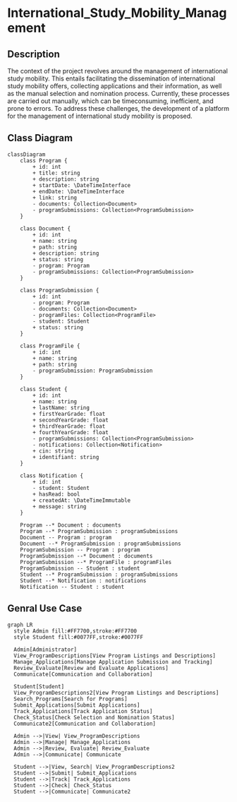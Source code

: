# International_Study_Mobility_Management

## Description
The context of the project revolves around the management of international study mobility. This entails facilitating the dissemination of international study mobility offers,
collecting applications and their information, as well as the manual selection and nomination process. Currently, these processes are carried out manually, which can be timeconsuming, inefficient, and prone to errors. To address these challenges, the development of a platform for the management of international study mobility is proposed.

## Class Diagram
```mermaid
classDiagram
    class Program {
        + id: int
        + title: string
        + description: string
        + startDate: \DateTimeInterface
        + endDate: \DateTimeInterface
        + link: string
        - documents: Collection<Document>
        - programSubmissions: Collection<ProgramSubmission>
    }

    class Document {
        + id: int
        + name: string
        + path: string
        + description: string
        + status: string
        - program: Program
        - programSubmissions: Collection<ProgramSubmission>
    }

    class ProgramSubmission {
        + id: int
        - program: Program
        - documents: Collection<Document>
        - programFiles: Collection<ProgramFile>
        - student: Student
        + status: string
    }

    class ProgramFile {
        + id: int
        + name: string
        + path: string
        - programSubmission: ProgramSubmission
    }

    class Student {
        + id: int
        + name: string
        + lastName: string
        + firstYearGrade: float
        + secondYearGrade: float
        + thirdYearGrade: float
        + fourthYearGrade: float
        - programSubmissions: Collection<ProgramSubmission>
        - notifications: Collection<Notification>
        + cin: string
        + identifiant: string
    }

    class Notification {
        + id: int
        - student: Student
        + hasRead: bool
        + createdAt: \DateTimeImmutable
        + message: string
    }

    Program --* Document : documents
    Program --* ProgramSubmission : programSubmissions
    Document -- Program : program
    Document --* ProgramSubmission : programSubmissions
    ProgramSubmission -- Program : program
    ProgramSubmission --* Document : documents
    ProgramSubmission --* ProgramFile : programFiles
    ProgramSubmission -- Student : student
    Student --* ProgramSubmission : programSubmissions
    Student --* Notification : notifications
    Notification -- Student : student
```
## Genral Use Case
```mermaid
graph LR
  style Admin fill:#FF7700,stroke:#FF7700
  style Student fill:#0077FF,stroke:#0077FF

  Admin[Administrator]
  View_ProgramDescriptions[View Program Listings and Descriptions]
  Manage_Applications[Manage Application Submission and Tracking]
  Review_Evaluate[Review and Evaluate Applications]
  Communicate[Communication and Collaboration]

  Student[Student]
  View_ProgramDescriptions2[View Program Listings and Descriptions]
  Search_Programs[Search for Programs]
  Submit_Applications[Submit Applications]
  Track_Applications[Track Application Status]
  Check_Status[Check Selection and Nomination Status]
  Communicate2[Communication and Collaboration]

  Admin -->|View| View_ProgramDescriptions
  Admin -->|Manage| Manage_Applications
  Admin -->|Review, Evaluate| Review_Evaluate
  Admin -->|Communicate| Communicate

  Student -->|View, Search| View_ProgramDescriptions2
  Student -->|Submit| Submit_Applications
  Student -->|Track| Track_Applications
  Student -->|Check| Check_Status
  Student -->|Communicate| Communicate2
```



